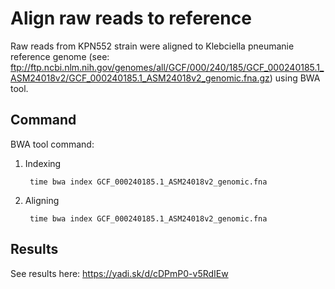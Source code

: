 # Align raw reads to reference

Raw reads from KPN552 strain were aligned to Klebciella pneumanie reference genome (see: ftp://ftp.ncbi.nlm.nih.gov/genomes/all/GCF/000/240/185/GCF_000240185.1_ASM24018v2/GCF_000240185.1_ASM24018v2_genomic.fna.gz) using BWA tool.

## Command

BWA tool command:

1. Indexing

        time bwa index GCF_000240185.1_ASM24018v2_genomic.fna 

2. Aligning 

        time bwa index GCF_000240185.1_ASM24018v2_genomic.fna 
        
## Results 

See results here: https://yadi.sk/d/cDPmP0-v5RdIEw